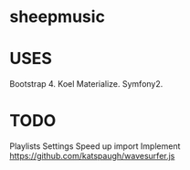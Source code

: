 sheepmusic
==========



USES
====

Bootstrap 4.
Koel
Materialize.
Symfony2.


TODO
===

Playlists
Settings
Speed up import
Implement https://github.com/katspaugh/wavesurfer.js


